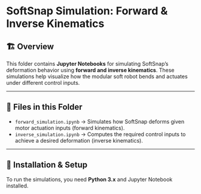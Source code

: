 # **SoftSnap Simulation: Forward & Inverse Kinematics**  

## 🏗️ Overview  
This folder contains **Jupyter Notebooks** for simulating SoftSnap’s deformation behavior using **forward and inverse kinematics**. These simulations help visualize how the modular soft robot bends and actuates under different control inputs.

---

## 📂 Files in this Folder  
- `forward_simulation.ipynb` → Simulates how SoftSnap deforms given motor actuation inputs (forward kinematics).  
- `inverse_simulation.ipynb` → Computes the required control inputs to achieve a desired deformation (inverse kinematics).  

---

## 🔧 **Installation & Setup**  
To run the simulations, you need **Python 3.x** and Jupyter Notebook installed.  


